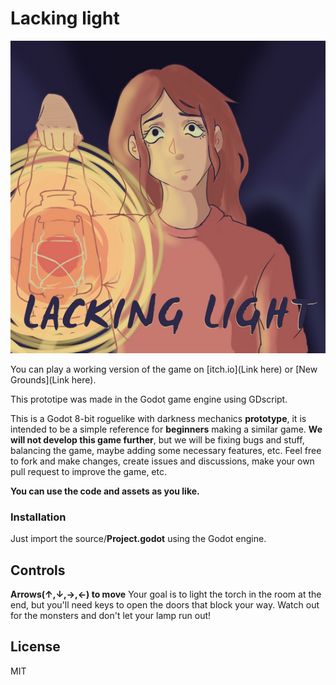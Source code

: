 
# Lacking light

<p align="center">
  <img src="https://raw.githubusercontent.com/Croobat/lacking-light/main/docs/cover_art%5B540x531%5D.png" height="500"/>
</p>

You can play a working version of the game on [itch.io](Link here) or [New Grounds](Link here).

This prototipe was made in the Godot game engine using GDscript.

This is a Godot 8-bit roguelike with darkness mechanics **prototype**, it is intended to be a simple reference for **beginners** making a similar game.
**We will not develop this game further**, but we will be fixing bugs and stuff, balancing the game, maybe adding some necessary features, etc. Feel free to fork and make changes, create issues and discussions, make your own pull request to improve the game, etc. 

**You can use the code and assets as you like.**


###  Installation
Just import the source/**Project.godot** using the Godot engine.


## Controls 
**Arrows(↑,↓,→,←) to move** 
Your goal is to light the torch in the room at the end, but you'll need keys to open the doors that block your way. Watch out for the monsters and don't let your lamp run out!
## License

MIT

